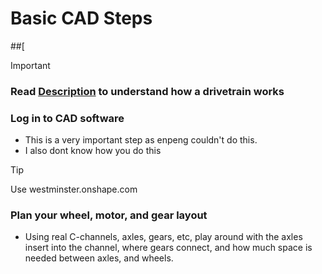 # Basic CAD Steps
##[
> [!IMPORTANT]
> ### Read [Description](Description.md) to understand how a drivetrain works
### Log in to CAD software
- This is a very important step as enpeng couldn't do this.
- I also dont know how you do this
> [!TIP]
> Use westminster.onshape.com

### Plan your wheel, motor, and gear layout
- Using real C-channels, axles, gears, etc, play around with the axles insert into the channel, where gears connect, and how much space is needed between axles, and wheels.


